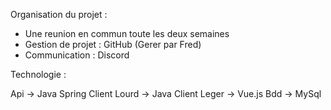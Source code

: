 Organisation du projet : 

- Une reunion en commun toute les deux semaines
- Gestion de projet : GitHub (Gerer par Fred)
- Communication : Discord

Technologie :

Api -> Java Spring
Client Lourd -> Java
Client Leger -> Vue.js
Bdd -> MySql

